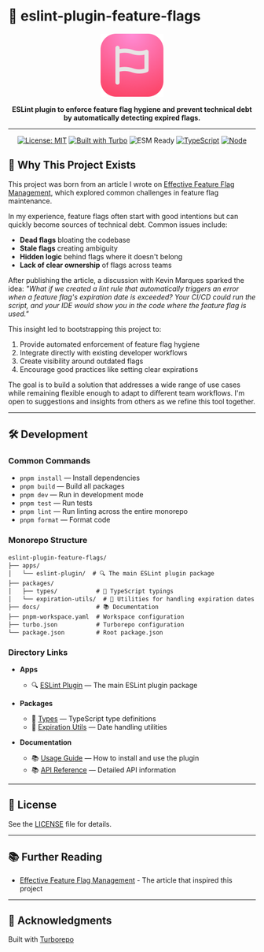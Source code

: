 # 🚀 eslint-plugin-feature-flags

<p align="center">
  <img src="./assets/icon.svg" width="128" height="128" alt="Eslint Plugin Feature Flags Logo" />
</p>

<div align="center">
  <b>ESLint plugin to enforce feature flag hygiene and prevent technical debt by automatically detecting expired flags.</b>
</div>

---

<div align="center">
  
  <!-- Badges -->
  <a href="https://opensource.org/licenses/MIT"><img src="https://img.shields.io/badge/License-MIT-blue.svg" alt="License: MIT"></a>
  <a href="https://turbo.build/"><img src="https://img.shields.io/badge/Built%20with-Turborepo-blueviolet" alt="Built with Turbo"></a>
  <img src="https://img.shields.io/badge/ESM-Ready-green" alt="ESM Ready">
  <a href="https://www.typescriptlang.org/"><img src="https://img.shields.io/badge/TypeScript-007ACC?logo=typescript&logoColor=white" alt="TypeScript"></a>
  <a href="https://nodejs.org"><img src="https://img.shields.io/badge/node-v18+-green.svg" alt="Node"></a>
</div>

## 🌱 Why This Project Exists

This project was born from an article I wrote on [Effective Feature Flag Management](https://arnaudzg.substack.com/p/effective-feature-flag-management), which explored common challenges in feature flag maintenance.

In my experience, feature flags often start with good intentions but can quickly become sources of technical debt. Common issues include:

- **Dead flags** bloating the codebase
- **Stale flags** creating ambiguity
- **Hidden logic** behind flags where it doesn't belong
- **Lack of clear ownership** of flags across teams

After publishing the article, a discussion with Kevin Marques sparked the idea: *"What if we created a lint rule that automatically triggers an error when a feature flag's expiration date is exceeded? Your CI/CD could run the script, and your IDE would show you in the code where the feature flag is used."*

This insight led to bootstrapping this project to:

1. Provide automated enforcement of feature flag hygiene
2. Integrate directly with existing developer workflows
3. Create visibility around outdated flags
4. Encourage good practices like setting clear expirations

The goal is to build a solution that addresses a wide range of use cases while remaining flexible enough to adapt to different team workflows. I'm open to suggestions and insights from others as we refine this tool together.

---

## 🛠️ Development

### Common Commands

- `pnpm install` — Install dependencies
- `pnpm build` — Build all packages
- `pnpm dev` — Run in development mode
- `pnpm test` — Run tests
- `pnpm lint` — Run linting across the entire monorepo
- `pnpm format` — Format code

### Monorepo Structure

```
eslint-plugin-feature-flags/
├── apps/
│   └── eslint-plugin/  # 🔍 The main ESLint plugin package
├── packages/
│   ├── types/           # 📝 TypeScript typings
│   └── expiration-utils/  # 🧩 Utilities for handling expiration dates
├── docs/                # 📚 Documentation
├── pnpm-workspace.yaml  # Workspace configuration
├── turbo.json           # Turborepo configuration
└── package.json         # Root package.json
```

### Directory Links

- **Apps**

  - 🔍 [ESLint Plugin](./apps/eslint-plugin/) — The main ESLint plugin package

- **Packages**
  - 📝 [Types](./packages/types/) — TypeScript type definitions
  - 🧩 [Expiration Utils](./packages/expiration-utils/) — Date handling utilities

- **Documentation**
  - 📚 [Usage Guide](./docs/USAGE.md) — How to install and use the plugin
  - 📚 [API Reference](./docs/API.md) — Detailed API information

---

## 📄 License

See the [LICENSE](LICENSE) file for details.

---

## 📚 Further Reading

- [Effective Feature Flag Management](https://arnaudzg.substack.com/p/effective-feature-flag-management) - The article that inspired this project

---

## 🙏 Acknowledgments

Built with [Turborepo](https://turbo.build/)

